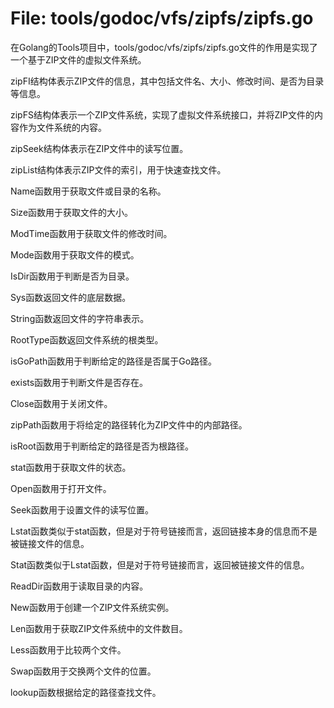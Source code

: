 # File: tools/godoc/vfs/zipfs/zipfs.go

在Golang的Tools项目中，tools/godoc/vfs/zipfs/zipfs.go文件的作用是实现了一个基于ZIP文件的虚拟文件系统。

zipFI结构体表示ZIP文件的信息，其中包括文件名、大小、修改时间、是否为目录等信息。

zipFS结构体表示一个ZIP文件系统，实现了虚拟文件系统接口，并将ZIP文件的内容作为文件系统的内容。

zipSeek结构体表示在ZIP文件中的读写位置。

zipList结构体表示ZIP文件的索引，用于快速查找文件。

Name函数用于获取文件或目录的名称。

Size函数用于获取文件的大小。

ModTime函数用于获取文件的修改时间。

Mode函数用于获取文件的模式。

IsDir函数用于判断是否为目录。

Sys函数返回文件的底层数据。

String函数返回文件的字符串表示。

RootType函数返回文件系统的根类型。

isGoPath函数用于判断给定的路径是否属于Go路径。

exists函数用于判断文件是否存在。

Close函数用于关闭文件。

zipPath函数用于将给定的路径转化为ZIP文件中的内部路径。

isRoot函数用于判断给定的路径是否为根路径。

stat函数用于获取文件的状态。

Open函数用于打开文件。

Seek函数用于设置文件的读写位置。

Lstat函数类似于stat函数，但是对于符号链接而言，返回链接本身的信息而不是被链接文件的信息。

Stat函数类似于Lstat函数，但是对于符号链接而言，返回被链接文件的信息。

ReadDir函数用于读取目录的内容。

New函数用于创建一个ZIP文件系统实例。

Len函数用于获取ZIP文件系统中的文件数目。

Less函数用于比较两个文件。

Swap函数用于交换两个文件的位置。

lookup函数根据给定的路径查找文件。

